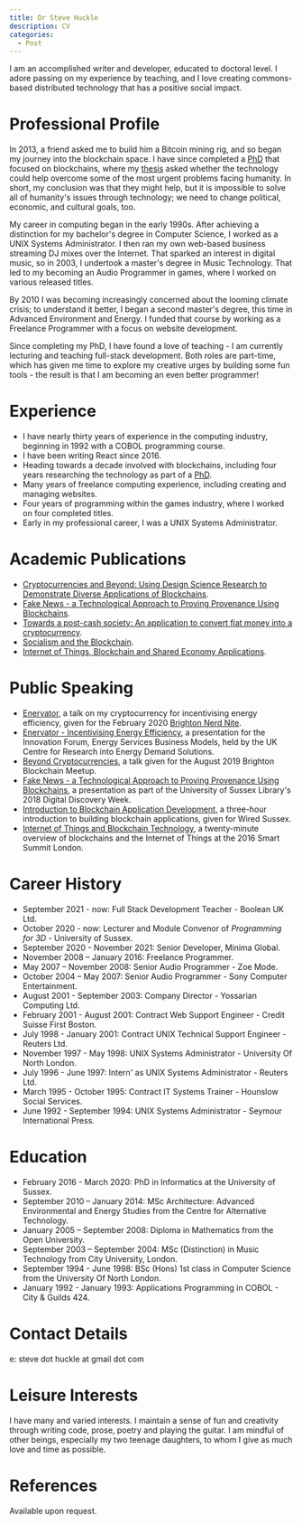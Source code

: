 ```yaml
---
title: Dr Steve Huckle
description: CV
categories:
  - Post
---
```


I am an accomplished writer and developer, educated to doctoral level. I adore passing on my experience by teaching, and I love creating commons-based distributed technology that has a positive social impact.

# Professional Profile

In 2013, a friend asked me to build him a Bitcoin mining rig, and so began my journey into the blockchain space. I have since completed a [PhD](https://glowkeeper.github.io/PhDWorks/) that focused on blockchains, where my [thesis](https://glowkeeper.github.io/PhDWorks/assets/docs/sHuckleThesis.pdf) asked whether the technology could help overcome some of the most urgent problems facing humanity. In short, my conclusion was that they might help, but it is impossible to solve all of humanity's issues through technology; we need to change political, economic, and cultural goals, too.

My career in computing began in the early 1990s. After achieving a distinction for my bachelor's degree in Computer Science, I worked as a UNIX Systems Administrator. I then ran my own web-based business streaming DJ mixes over the Internet. That sparked an interest in digital music, so in 2003, I undertook a master's degree in Music Technology. That led to my becoming an Audio Programmer in games, where I worked on various released titles.

By 2010 I was becoming increasingly concerned about the looming climate crisis; to understand it better, I began a second master's degree, this time in Advanced Environment and Energy. I funded that course by working as a Freelance Programmer with a focus on website development.

Since completing my PhD, I have found a love of teaching - I am currently lecturing and teaching full-stack development. Both roles are part-time, which has given me time to explore my creative urges by building some fun tools - the result is that I am becoming an even better programmer!

# Experience

- I have nearly thirty years of experience in the computing industry, beginning in 1992 with a COBOL programming course.
- I have been writing React since 2016.
- Heading towards a decade involved with blockchains, including four years researching the technology as part of a [PhD](https://glowkeeper.github.io/PhDWorks/).
- Many years of freelance computing experience, including creating and managing websites.
- Four years of programming within the games industry, where I worked on four completed titles.
- Early in my professional career, I was a UNIX Systems Administrator.

# Academic Publications

- [Cryptocurrencies and Beyond: Using Design Science Research to Demonstrate Diverse Applications of Blockchains](http://sro.sussex.ac.uk/id/eprint/90377/).
- [Fake News - a Technological Approach to Proving Provenance Using Blockchains](https://doi.org/10.1089/big.2017.0071).
- [Towards a post-cash society: An application to convert fiat money into a cryptocurrency](http://firstmonday.org/ojs/index.php/fm/article/view/7410/6003).
- [Socialism and the Blockchain](http://www.mdpi.com/1999-5903/8/4/49).
- [Internet of Things, Blockchain and Shared Economy Applications](http://dx.doi.org/10.1016/j.procs.2016.09.074).

# Public Speaking

- [Enervator](https://github.com/glowkeeper/Enervator/blob/master/presentations/nerdNite/presentation/nerdNite.md), a talk on my cryptocurrency for incentivising energy efficiency, given for the February 2020 [Brighton Nerd Nite](https://brighton.nerdnite.com/).
- [Enervator - Incentivising Energy Efficiency](https://github.com/glowkeeper/innovationForum/blob/master/presentation/Enervator.md), a presentation for the Innovation Forum, Energy Services Business Models, held by the UK Centre for Research into Energy Demand Solutions.
- [Beyond Cryptocurrencies](https://github.com/glowkeeper/blockchainMeetup/blob/master/presentation/beyondCryptos.md), a talk given for the August 2019 Brighton Blockchain Meetup.
- [Fake News - a Technological Approach to Proving Provenance Using Blockchains](https://github.com/glowkeeper/digitalDiscoveryPresentation/blob/master/presentation/digitalDiscovery.md), a presentation as part of the University of Sussex Library's 2018 Digital Discovery Week.
- [Introduction to Blockchain Application Development](https://github.com/glowkeeper/dApp-Development), a three-hour introduction to building blockchain applications, given for Wired Sussex.
- [Internet of Things and Blockchain Technology](https://github.com/glowkeeper/DaMIS-Presentation), a twenty-minute overview of blockchains and the Internet of Things at the 2016 Smart Summit London.

# Career History

- September 2021 - now: Full Stack Development Teacher - Boolean UK Ltd.
- October 2020 - now: Lecturer and Module Convenor of _Programming for 3D_ - University of Sussex.
- September 2020 - November 2021: Senior Developer, Minima Global.
- November 2008 – January 2016: Freelance Programmer.
- May 2007 – November 2008: Senior Audio Programmer - Zoe Mode.
- October 2004 – May 2007: Senior Audio Programmer - Sony Computer Entertainment.
- August 2001 - September 2003: Company Director - Yossarian Computing Ltd.
- February 2001 - August 2001: Contract Web Support Engineer - Credit Suisse First Boston.
- July 1998 - January 2001: Contract UNIX Technical Support Engineer - Reuters Ltd.
- November 1997 - May 1998: UNIX Systems Administrator - University Of North London.
- July 1996 - June 1997: Intern' as UNIX Systems Administrator - Reuters Ltd.
- March 1995 - October 1995: Contract IT Systems Trainer - Hounslow Social Services.
- June 1992 - September 1994: UNIX Systems Administrator - Seymour International Press.

# Education

- February 2016 - March 2020: PhD in Informatics at the University of Sussex.
- September 2010 – January 2014: MSc Architecture: Advanced Environmental and Energy Studies from the Centre for Alternative Technology.
- January 2005 – September 2008: Diploma in Mathematics from the Open University.
- September 2003 – September 2004: MSc (Distinction) in Music Technology from City University, London.
- September 1994 - June 1998: BSc (Hons) 1st class in Computer Science from the University Of North London.
- January 1992 - January 1993: Applications Programming in COBOL - City & Guilds 424.

# Contact Details

e: steve dot huckle at gmail dot com

# Leisure Interests

I have many and varied interests. I maintain a sense of fun and creativity through writing code, prose, poetry and playing the guitar. I am mindful of other beings, especially my two teenage daughters, to whom I give as much love and time as possible.

# References

Available upon request.
